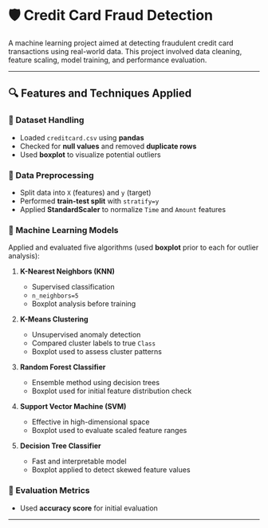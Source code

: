 # 🛡️ Credit Card Fraud Detection

A machine learning project aimed at detecting fraudulent credit card transactions using real-world data. This project involved data cleaning, feature scaling, model training, and performance evaluation.

---

## 🔍 Features and Techniques Applied

### 📁 Dataset Handling

* Loaded `creditcard.csv` using **pandas**
* Checked for **null values** and removed **duplicate rows**
* Used **boxplot** to visualize potential outliers

### 🧹 Data Preprocessing

* Split data into `X` (features) and `y` (target)
* Performed **train-test split** with `stratify=y`
* Applied **StandardScaler** to normalize `Time` and `Amount` features

### 🤖 Machine Learning Models

Applied and evaluated five algorithms (used **boxplot** prior to each for outlier analysis):

1. **K-Nearest Neighbors (KNN)**

   * Supervised classification
   * `n_neighbors=5`
   * Boxplot analysis before training

2. **K-Means Clustering**

   * Unsupervised anomaly detection
   * Compared cluster labels to true `Class`
   * Boxplot used to assess cluster patterns

3. **Random Forest Classifier**

   * Ensemble method using decision trees
   * Boxplot used for initial feature distribution check

4. **Support Vector Machine (SVM)**

   * Effective in high-dimensional space
   * Boxplot used to evaluate scaled feature ranges

5. **Decision Tree Classifier**

   * Fast and interpretable model
   * Boxplot applied to detect skewed feature values

### 📏 Evaluation Metrics

* Used **accuracy score** for initial evaluation

---

